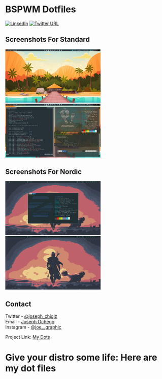 # BSPWM Dotfiles

[![LinkedIn][linkedin-shield]](https://www.linkedin.com/in/joseph-ochego-7ab83b1b2/)
[![Twitter URL](https://img.shields.io/twitter/url/https/twitter.com/joseph_chigiz.svg?style=social&label=Follow%20%40i_am_ochego)](https://twitter.com/i_am_ochego)


## Screenshots For Standard
<img src = "screenshots/screenshot1.png" width ="300" /> <img src = "screenshots/screenshot2.png" width ="300" />

## Screenshots For Nordic
<img src = "screenshots/screenshot3.png" width ="300" /> <img src = "screenshots/screenshot4.png" width ="300" />


<!-- CONTACT -->
## Contact

Twitter - [@joseph_chigiz](https://twitter.com/i_am_ochego) <br>
Email - [Joseph Ochego](mailto:josephochegogames@gmail.com) <br>
Instagram - [@joe__graphic](https://www.instagram.com/joe__graphic/) 

Project Link: [My Dots](https://github.com/josephchigiz/dots)

<!-- MARKDOWN LINKS & IMAGES -->
<!-- https://www.markdownguide.org/basic-syntax/#reference-style-links -->
[contributors-shield]: https://img.shields.io/github/contributors/othneildrew/Best-README-Template.svg?style=for-the-badge
[contributors-url]: https://github.com/othneildrew/Best-README-Template/graphs/contributors
[forks-shield]: https://img.shields.io/github/forks/othneildrew/Best-README-Template.svg?style=for-the-badge
[forks-url]: https://github.com/othneildrew/Best-README-Template/network/members
[stars-shield]: https://img.shields.io/github/stars/othneildrew/Best-README-Template.svg?style=for-the-badge
[stars-url]: https://github.com/othneildrew/Best-README-Template/stargazers
[issues-shield]: https://img.shields.io/github/issues/othneildrew/Best-README-Template.svg?style=for-the-badge
[issues-url]: https://github.com/othneildrew/Best-README-Template/issues
[license-shield]: https://img.shields.io/github/license/othneildrew/Best-README-Template.svg?style=for-the-badge
[license-url]: https://github.com/othneildrew/Best-README-Template/blob/master/LICENSE.txt
[linkedin-shield]: https://img.shields.io/badge/-LinkedIn-black.svg?style=for-the-badge&logo=linkedin&colorB=555
[linkedin-url]: https://linkedin.com/in/othneildrew
[product-screenshot]: images/screenshot.png

# Give your distro some life: Here are my dot files
